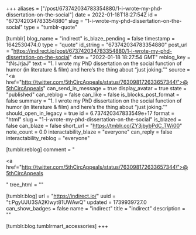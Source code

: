 +++
aliases = ["/post/673742034783354880/1-i-wrote-my-phd-dissertation-on-the-social"]
date = 2022-01-18T18:27:54Z
id = "673742034783354880"
slug = "1-i-wrote-my-phd-dissertation-on-the-social"
type = "tumblr-quote"

[tumblr]
blog_name = "indirect"
is_blaze_pending = false
timestamp = 1642530474.0
type = "quote"
id_string = "673742034783354880"
post_url = "https://indirect.io/post/673742034783354880/1-i-wrote-my-phd-dissertation-on-the-social"
date = "2022-01-18 18:27:54 GMT"
reblog_key = "tNsJrjaJ"
text = "1. I wrote my PhD dissertation on the social function of humor (in literature &amp; film) and here&rsquo;s the thing about &ldquo;just joking.&rdquo;"
source = "<a href=\"http://twitter.com/5thCircAppeals/status/763098172633657344\">@5thCircAppeals</a>"
can_send_in_message = true
display_avatar = true
state = "published"
can_reblog = false
can_like = false
is_blocks_post_format = false
summary = "1. I wrote my PhD dissertation on the social function of humor (in literature & film) and here’s the thing about “just joking.”"
should_open_in_legacy = true
id = 6.737420347833549e+17
format = "html"
slug = "1-i-wrote-my-phd-dissertation-on-the-social"
is_blazed = false
can_blaze = false
short_url = "https://tmblr.co/ZY3jbybPdC_TWi00"
note_count = 0.0
interactability_blaze = "everyone"
can_reply = false
interactability_reblog = "everyone"

[tumblr.reblog]
comment = "<p><a href=\"http://twitter.com/5thCircAppeals/status/763098172633657344\">@5thCircAppeals</a></p>"
tree_html = ""

[tumblr.blog]
url = "https://indirect.io/"
uuid = "t:PgyUJU3SA2Klwyt81UWAwQ"
updated = 1739939727.0
can_show_badges = false
name = "indirect"
title = "indirect"
description = ""

[tumblr.blog.tumblrmart_accessories]
+++
